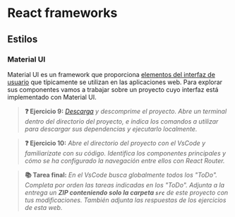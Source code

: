 # React frameworks
## Estilos
### Material UI

Material UI es un framework que proporciona [elementos del interfaz de usuario](https://mui.com/material-ui/all-components/) que típicamente se utilizan en las aplicaciones web. Para explorar sus componentes vamos a trabajar sobre un proyecto cuyo interfaz está implementado con Material UI.

> **❓ Ejercicio 9:** _[Descarga](./files/p3.zip) y descomprime el proyecto. Abre un terminal dentro del directorio del proyecto, e indica los comandos a utilizar para descargar sus dependencias y ejecutarlo localmente._

> **❓ Ejercicio 10:** _Abre el directorio del proyecto con el VsCode y familiarízate con su código. Identifica los componentes principales y cómo se ha configurado la navegación entre ellos con React Router._

> **📚 Tarea final:** _En el VsCode busca globalmente todos los "ToDo". Completa por orden las tareas indicadas en los "ToDo". Adjunta a la entrega un **ZIP conteniendo solo la carpeta `src`** de este proyecto con tus modificaciones. También adjunta las respuestas de los ejercicios de esta web._